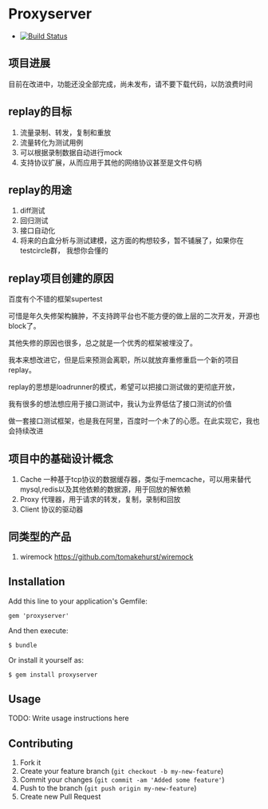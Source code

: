 # Proxyserver
* [![Build Status](https://travis-ci.org/seveniruby/proxyserver.png?branch=master)](http://travis-ci.org/seveniruby/proxyserver)

## 项目进展
目前在改进中，功能还没全部完成，尚未发布，请不要下载代码，以防浪费时间

## replay的目标

1. 流量录制、转发，复制和重放
2. 流量转化为测试用例
3. 可以根据录制数据自动进行mock
4. 支持协议扩展，从而应用于其他的网络协议甚至是文件句柄

## replay的用途

1. diff测试
2. 回归测试
3. 接口自动化
4. 将来的白盒分析与测试建模，这方面的构想较多，暂不铺展了，如果你在testcircle群， 我想你会懂的


## replay项目创建的原因

百度有个不错的框架supertest

可惜是年久失修架构臃肿，不支持跨平台也不能方便的做上层的二次开发，开源也block了。

其他失修的原因也很多，总之就是一个优秀的框架被埋没了。

我本来想改进它，但是后来预测会离职，所以就放弃重修重启一个新的项目replay。

replay的思想是loadrunner的模式，希望可以把接口测试做的更彻底开放，

我有很多的想法想应用于接口测试中，我认为业界低估了接口测试的价值

做一套接口测试框架，也是我在阿里，百度时一个未了的心愿。在此实现它，我也会持续改进


## 项目中的基础设计概念

1. Cache 一种基于tcp协议的数据缓存器，类似于memcache，可以用来替代mysql,redis以及其他依赖的数据源，用于回放的解依赖
2. Proxy 代理器，用于请求的转发，复制，录制和回放
3. Client 协议的驱动器


## 同类型的产品
1. wiremock https://github.com/tomakehurst/wiremock

## Installation

Add this line to your application's Gemfile:

    gem 'proxyserver'

And then execute:

    $ bundle

Or install it yourself as:

    $ gem install proxyserver

## Usage

TODO: Write usage instructions here

## Contributing

1. Fork it
2. Create your feature branch (`git checkout -b my-new-feature`)
3. Commit your changes (`git commit -am 'Added some feature'`)
4. Push to the branch (`git push origin my-new-feature`)
5. Create new Pull Request
